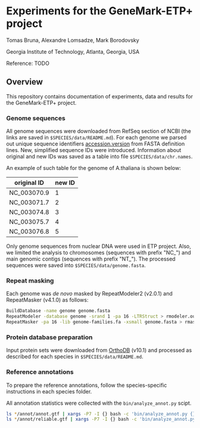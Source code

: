 # Experiments for the GeneMark-ETP+ project

Tomas Bruna, Alexandre Lomsadze, Mark Borodovsky

Georgia Institute of Technology, Atlanta, Georgia, USA

Reference: TODO


## Overview

This repository contains documentation of experiments, data and results for
the GeneMark-ETP+ project.

### Genome sequences 

All genome sequences were downloaded from RefSeq section of NCBI (the links are saved in `$SPECIES/data/README.md`). For each genome we parsed out unique sequence identifiers [accession.version](https://www.ncbi.nlm.nih.gov/genbank/sequenceids/) from FASTA definition lines. New, simplified sequence IDs were introduced. Information about original and new IDs was saved as a table into file `$SPECIES/data/chr.names`.

An example of such table for the genome of A.thaliana is shown below:

| original ID | new ID |
| --- | --- |
| NC_003070.9 | 1 |
| NC_003071.7 | 2 |
| NC_003074.8 | 3 |
| NC_003075.7 | 4 |
| NC_003076.8 | 5 |

Only genome sequences from nuclear DNA were used in ETP project. Also, we limited the analysis to chromosomes (sequences with prefix "NC_") and main genomic contigs (sequences with prefix "NT_"). The processed sequences were saved into `$SPECIES/data/genome.fasta`.

### Repeat masking

Each genome was _de novo_ masked by RepeatModeler2 (v2.0.1) and RepeatMasker (v4.1.0) as follows:

```bash
BuildDatabase -name genome genome.fasta
RepeatModeler -database genome -srand 1 -pa 16 -LTRStruct > rmodeler.out
RepeatMasker -pa 16 -lib genome-families.fa -xsmall genome.fasta > rmasker.out
```

### Protein database preparation

Input protein sets were downloaded from [OrthoDB](https://www.orthodb.org/) (v10.1) and processed as described for each species in `$SPECIES/data/README.md`.

### Reference annotations

To prepare the reference annotations, follow the species-specific instructions
in each species folder.

All annotation statistics were collected with the `bin/analyze_annot.py` scipt.

```bash
ls */annot/annot.gtf | xargs -P7 -I {} bash -c 'bin/analyze_annot.py {} > {}.analysis'
ls */annot/reliable.gtf | xargs -P7 -I {} bash -c 'bin/analyze_annot.py {} > {}.analysis'
```
